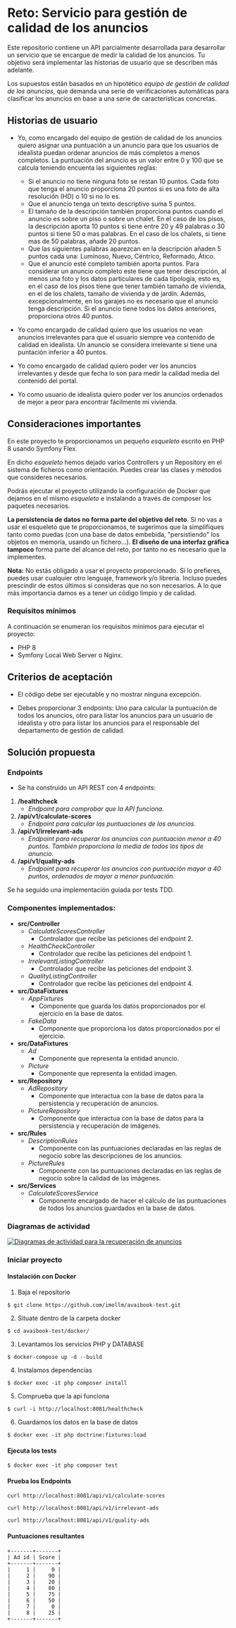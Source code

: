 # Reto: Servicio para gestión de calidad de los anuncios

Este repositorio contiene un API parcialmente desarrollada para desarrollar un servicio que se encargue de medir la calidad de los anuncios. Tu objetivo será implementar las historias de usuario que se describen más adelante.

Los supuestos están basados en un hipotético *equipo de gestión de calidad de los anuncios*, que demanda una serie de verificaciones automáticas para clasificar los anuncios en base a una serie de características concretas.

## Historias de usuario

* Yo, como encargado del equipo de gestión de calidad de los anuncios quiero asignar una puntuación a un anuncio para que los usuarios de idealista puedan ordenar anuncios de más completos a menos completos. La puntuación del anuncio es un valor entre 0 y 100 que se calcula teniendo encuenta las siguientes reglas:
    * Si el anuncio no tiene ninguna foto se restan 10 puntos. Cada foto que tenga el anuncio proporciona 20 puntos si es una foto de alta resolución (HD) o 10 si no lo es.
    * Que el anuncio tenga un texto descriptivo suma 5 puntos.
    * El tamaño de la descripción también proporciona puntos cuando el anuncio es sobre un piso o sobre un chalet. En el caso de los pisos, la descripción aporta 10 puntos si tiene entre 20 y 49 palabras o 30 puntos si tiene 50 o mas palabras. En el caso de los chalets, si tiene mas de 50 palabras, añade 20 puntos.
    * Que las siguientes palabras aparezcan en la descripción añaden 5 puntos cada una: Luminoso, Nuevo, Céntrico, Reformado, Ático.
    * Que el anuncio esté completo también aporta puntos. Para considerar un anuncio completo este tiene que tener descripción, al menos una foto y los datos particulares de cada tipología, esto es, en el caso de los pisos tiene que tener también tamaño de vivienda, en el de los chalets, tamaño de vivienda y de jardín. Además, excepcionalmente, en los garajes no es necesario que el anuncio tenga descripción. Si el anuncio tiene todos los datos anteriores, proporciona otros 40 puntos.

* Yo como encargado de calidad quiero que los usuarios no vean anuncios irrelevantes para que el usuario siempre vea contenido de calidad en idealista. Un anuncio se considera irrelevante si tiene una puntación inferior a 40 puntos.

* Yo como encargado de calidad quiero poder ver los anuncios irrelevantes y desde que fecha lo son para medir la calidad media del contenido del portal.

* Yo como usuario de idealista quiero poder ver los anuncios ordenados de mejor a peor para encontrar fácilmente mi vivienda.

## Consideraciones importantes

En este proyecto te proporcionamos un pequeño *esqueleto* escrito en PHP 8 usando Symfony Flex.

En dicho *esqueleto* hemos dejado varios Controllers y un Repository en el sistema de ficheros como orientación. Puedes crear las clases y métodos que consideres necesarios.

Podrás ejecutar el proyecto utilizando la configuración de Docker que dejamos en el mismo *esqueleto* e instalando a través de composer los paquetes necesarios.

**La persistencia de datos no forma parte del objetivo del reto**. Si no vas a usar el esqueleto que te proporcionamos, te sugerimos que la simplifiques tanto como puedas (con una base de datos embebida, "persistiendo" los objetos en memoria, usando un fichero...). **El diseño de una interfaz gráfica tampoco** forma parte del alcance del reto, por tanto no es necesario que la implementes.

**Nota:** No estás obligado a usar el proyecto proporcionado. Si lo prefieres, puedes usar cualquier otro lenguaje, framework y/o librería. Incluso puedes prescindir de estos últimos si consideras que no son necesarios. A lo que más importancia damos es a tener un código limpio y de calidad.

### Requisitos mínimos

A continuación se enumeran los requisitos mínimos para ejecutar el proyecto:

* PHP 8
* Symfony Local Web Server o Nginx.

## Criterios de aceptación

* El código debe ser ejecutable y no mostrar ninguna excepción.

* Debes proporcionar 3 endpoints: Uno para calcular la puntuación de todos los anuncios, otro para listar los anuncios para un usuario de idealista y otro para listar los anuncios para el responsable del departamento de gestión de calidad.

## Solución propuesta

### Endpoints
* Se ha construido un API REST con 4 endpoints:

1. **/healthcheck**
    * <em>Endpoint para comprobar que la API funciona.</em>
2. **/api/v1/calculate-scores**
    * <em>Endpoint para calcular las puntuaciones de los anuncios.</em>
3. **/api/v1/irrelevant-ads**
    * <em>Endpoint para recuperar los anuncios con puntuación menor a 40 puntos. También proporciona la media de todos los tipos de anuncio.</em>
4. **/api/v1/quality-ads**
    * <em>Endpoint para recuperar los anuncios con puntuación mayor a 40 puntos, ordenados de mayor a menor puntuación.</em>

Se ha seguido una implementación guiada por tests TDD.

### Componentes implementados:
  * **src/Controller**
    * <em>CalculateScoresController</em>
      * Controlador que recibe las peticiones del endpoint 2. 
    * <em>HealthCheckController</em>
      * Controlador que recibe las peticiones del endpoint 1.
    * <em>IrrelevantListingController</em>
      * Controlador que recibe las peticiones del endpoint 3.
    * <em>QualityListingController</em>
      * Controlador que recibe las peticiones del endpoint 4.
  * **src/DataFixtures**
    * <em>AppFixtures</em>
      * Componente que guarda los datos proporcionados por el ejercicio en la base de datos.
    * <em>FakeData</em>
      * Componente que proporciona los datos proporcionados por el ejercicio.
  * **src/DataFixtures**
    * <em>Ad</em>
      * Componente que representa la entidad anuncio.
    * <em>Picture</em>
      * Componente que representa la entidad imagen.
  * **src/Repository**
    * <em>AdRepository</em>
      * Componente que interactua con la base de datos para la persistencia y recuperación de anuncios.
    * <em>PictureRepository</em>
      * Componente que interactua con la base de datos para la persistencia y recuperación de imágenes.
  * **src/Rules**
    * <em>DescriptionRules</em>
      * Componente con las puntuaciones declaradas en las reglas de negocio sobre las descripciones de los anuncios.
    * <em>PictureRules</em>
      * Componente con las puntuaciones declaradas en las reglas de negocio sobre la calidad de las imágenes.
  * **src/Services**
    * <em>CalculateScoresService</em>
      * Componente encargado de hacer el cálculo de las puntuaciones de todos los anuncios guardados en la base de datos.

### Diagramas de actividad

[![Diagramas de actividad para la recuperación de anuncios](/docs/diagram_activity.jpg)](/docs/diagram_activity.jpg)

### Iniciar proyecto

#### Instalación con Docker

1. Baja el repositorio
```shell
$ git clone https://github.com/imollm/avaibook-test.git 
```
2. Situate dentro de la carpeta docker
```shell
$ cd avaibook-test/docker/
```
3. Levantamos los servicios PHP y DATABASE
```shell
$ docker-compose up -d --build
```
4. Instalamos dependencias 
```shell
$ docker exec -it php composer install
```
5. Comprueba que la api funciona
```shell 
$ curl -i http://localhost:8081/healthcheck
```
6. Guardamos los datos en la base de datos
```shell
$ docker exec -it php doctrine:fixtures:load
```

#### Ejecuta los tests

```shell
$ docker exec -it php composer test
```

#### Prueba los Endpoints

```shell 
curl http://localhost:8081/api/v1/calculate-scores
```
```shell 
curl http://localhost:8081/api/v1/irrelevant-ads
```
```shell 
curl http://localhost:8081/api/v1/quality-ads
```
#### Puntuaciones resultantes

```shell
+-------+-------+
| Ad id | Score |
+-------+-------+
|     1 |     0 |
|     2 |    90 |
|     3 |    20 |
|     4 |    80 |
|     5 |    75 |
|     6 |    50 |
|     7 |     0 |
|     8 |    25 |
+-------+-------+
```
